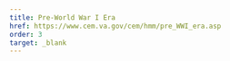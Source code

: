 ```yaml
---
title: Pre-World War I Era
href: https://www.cem.va.gov/cem/hmm/pre_WWI_era.asp
order: 3
target: _blank
---
```

